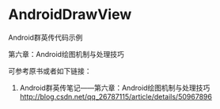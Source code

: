 # AndroidDrawView
 Android群英传代码示例
 
 第六章：Android绘图机制与处理技巧
 
 可参考原书或者如下链接：
 
1. Android群英传笔记——第六章：Android绘图机制与处理技巧  http://blog.csdn.net/qq_26787115/article/details/50967896
